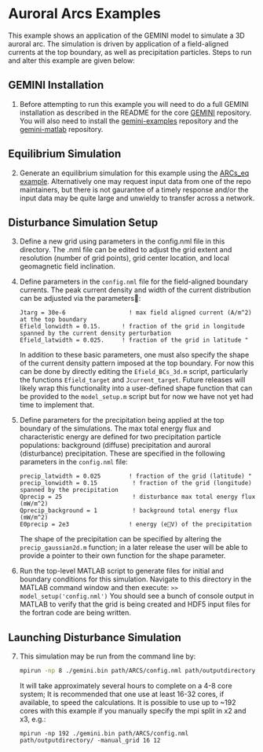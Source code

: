 # Auroral Arcs Examples

This example shows an application of the GEMINI model to simulate a 3D auroral arc.  The simulation is driven by application of a field-aligned currents at the top boundary, as well as precipitation particles.  Steps to run and alter this example are given below:  


## GEMINI Installation

1. Before attempting to run this example you will need to do a full GEMINI installation as described in the README for the core [GEMINI](https://github.com/gemini3d/gemini) repository.  You will also need to install the [gemini-examples](https://github.com/gemini3d/gemini-examples) repository and the [gemini-matlab](https://github.com/gemini3d/gemini-matlab) repository.


## Equilibrium Simulation

2. Generate an equilibrium simulation for this example using the [ARCs\_eq example](https://github.com/gemini3d/gemini-examples/tree/master/initialize/arcs_eq).  Alternatively one may request input data from one of the repo maintainers, but there is not gaurantee of a timely response and/or the input data may be quite large and unwieldy to transfer across a network.  


## Disturbance Simulation Setup

3. Define a new grid using parameters in the config.nml file in this directory.  The .nml file can be edited to adjust the grid extent and resolution (number of grid points), grid center location, and local geomagnetic field inclination.  

4. Define parameters in the ```config.nml``` file for the field-aligned boundary currents.  The peak current density and width of the current distribution can be adjusted via the parameters:
	
	```
	Jtarg = 30e-6                  ! max field aligned current (A/m^2) at the top boundary
    Efield_lonwidth = 0.15.      ! fraction of the grid in longitude spanned by the current density perturbation
    Efield_latwidth = 0.025.     ! fraction of the grid in latitude "
	```
	In addition to these basic parameters, one must also specify the shape of the current density pattern imposed at the top boundary.  For now this can be done by directly editing the ```Efield_BCs_3d.m``` script, particularly the functions ```Efield_target``` and ```Jcurrent_target```.  Future releases will likely wrap this functionality into a user-defined shape function that can be provided to the ```model_setup.m``` script but for now we have not yet had time to implement that.    

5. Define parameters for the precipitation being applied at the top boundary of the simulations.  The max total energy flux and characteristic energy are defined for two precipitation particle populations:  background (diffuse) precipitation and auroral (disturbance) precipitation.  These are specified in the following parameters in the ```config.nml``` file:

	```
	precip_latwidth = 0.025        ! fraction of the grid (latitude) "
	precip_lonwidth = 0.15			! fraction of the grid (longitude) spanned by the precipitation
	Qprecip = 25					! disturbance max total energy flux (mW/m^2)
	Qprecip_background = 1			! background total energy flux (mW/m^2)
	E0precip = 2e3                 ! energy (eV) of the precipitation
	```
	The shape of the precipitation can be specified by altering the ```precip_gaussian2d.m``` function; in a later release the user will be able to provide a pointer to their own function for the shape parameter.  

6. Run the top-level MATLAB script to generate files for initial and boundary conditions for this simulation.  Navigate to this directory in the MATLAB command window and then execute:  ```>> model_setup('config.nml')```
You should see a bunch of console output in MATLAB to verify that the grid is being created and HDF5 input files for the fortran code are being written.  


## Launching Disturbance Simulation

7. This simulation may be run from the command line by:

	```sh
	mpirun -np 8 ./gemini.bin path/ARCS/config.nml path/outputdirectory/
	```
	It will take approximately several hours to complete on a 4-8 core system; It is recommended that one use at least 16-32 cores, if available, to speed the calculations.  It is possible to use up to ~192 cores with this example if you manually specify the mpi split in x2 and x3, e.g.:
	
	```
	mpirun -np 192 ./gemini.bin path/ARCS/config.nml path/outputdirectory/ -manual_grid 16 12
	```